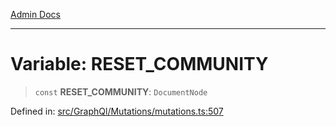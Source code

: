 [Admin Docs](/)

***

# Variable: RESET\_COMMUNITY

> `const` **RESET\_COMMUNITY**: `DocumentNode`

Defined in: [src/GraphQl/Mutations/mutations.ts:507](https://github.com/PalisadoesFoundation/talawa-admin/blob/main/src/GraphQl/Mutations/mutations.ts#L507)
